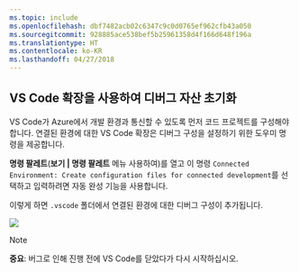 ```yaml
---
ms.topic: include
ms.openlocfilehash: dbf7482acb02c6347c9c0d0765ef962cfb43a050
ms.sourcegitcommit: 928885ace538bef5b25961358d4f166d648f196a
ms.translationtype: HT
ms.contentlocale: ko-KR
ms.lasthandoff: 04/27/2018
---
```

## <a name="initialize-debug-assets-with-the-vs-code-extension"></a>VS Code 확장을 사용하여 디버그 자산 초기화
VS Code가 Azure에서 개발 환경과 통신할 수 있도록 먼저 코드 프로젝트를 구성해야 합니다. 연결된 환경에 대한 VS Code 확장은 디버그 구성을 설정하기 위한 도우미 명령을 제공합니다. 

**명령 팔레트**(**보기 | 명령 팔레트** 메뉴 사용하여)를 열고 이 명령 `Connected Environment: Create configuration files for connected development`를 선택하고 입력하려면 자동 완성 기능을 사용합니다. 

이렇게 하면 `.vscode` 폴더에서 연결된 환경에 대한 디버그 구성이 추가됩니다.

![](../media/vsce-command-palette.png)

> [!Note]
> **중요**: 버그로 인해 진행 전에 VS Code를 닫았다가 다시 시작하십시오.